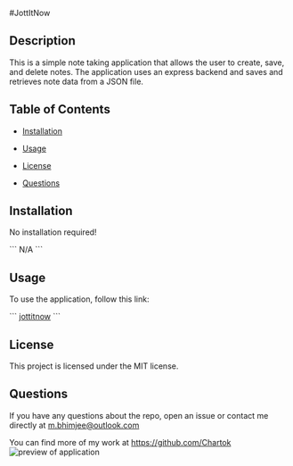 #JottItNow

## Description

This is a simple note taking application that allows the user to create, save, and delete notes. The application uses an express backend and saves and retrieves note data from a JSON file.

## Table of Contents

* [Installation](#installation)

* [Usage](#usage)

* [License](#license)

* [Questions](#questions)

## Installation

No installation required!

\`\`\`
 N/A
\`\`\`

## Usage

To use the application, follow this link:

\`\`\`
[jottitnow](https://jottitnow.herokuapp.com/)
\`\`\`

## License

This project is licensed under the MIT license.

## Questions

If you have any questions about the repo, open an issue or contact me directly at m.bhimjee@outlook.com 

You can find more of my work at https://github.com/Chartok
![preview of application](jott-preview.jpg)
